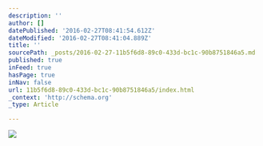 ```yaml
---
description: ''
author: []
datePublished: '2016-02-27T08:41:54.612Z'
dateModified: '2016-02-27T08:41:04.889Z'
title: ''
sourcePath: _posts/2016-02-27-11b5f6d8-89c0-433d-bc1c-90b8751846a5.md
published: true
inFeed: true
hasPage: true
inNav: false
url: 11b5f6d8-89c0-433d-bc1c-90b8751846a5/index.html
_context: 'http://schema.org'
_type: Article

---
```

![](https://the-grid-user-content.s3-us-west-2.amazonaws.com/2c0b1e92-d31e-48b6-b2d1-a633180597ed.png)